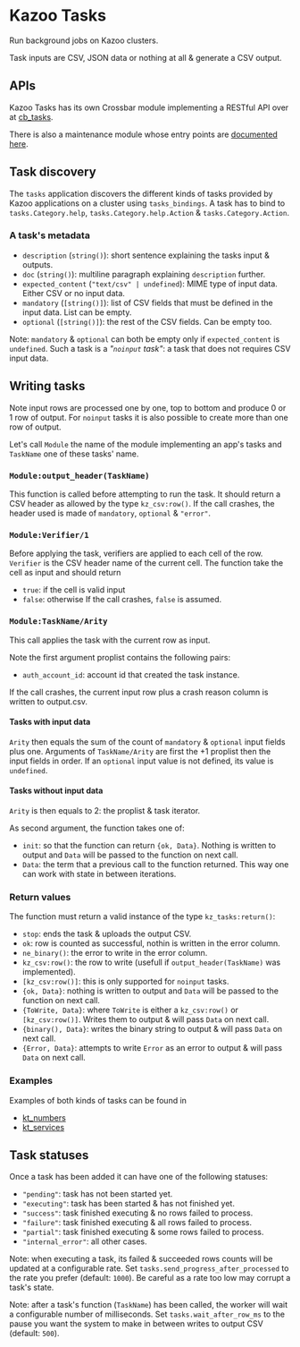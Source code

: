 
# Kazoo Tasks

Run background jobs on Kazoo clusters.

Task inputs are CSV, JSON data or nothing at all & generate a CSV output.


## APIs

Kazoo Tasks has its own Crossbar module implementing a RESTful API over at [cb_tasks](https://github.com/2600hz/kazoo/blob/master/applications/crossbar/doc/tasks.md).

There is also a maintenance module whose entry points are [documented here](./maintenance.md).


## Task discovery

The `tasks` application discovers the different kinds of tasks provided by Kazoo applications on a cluster using `tasks_bindings`.
A task has to bind to `tasks.Category.help`, `tasks.Category.help.Action` & `tasks.Category.Action`.

### A task's metadata

* `description` (`string()`): short sentence explaining the tasks input & outputs.
* `doc` (`string()`): multiline paragraph explaining `description` further.
* `expected_content` (`"text/csv" | undefined`): MIME type of input data. Either CSV or no input data.
* `mandatory` (`[string()]`): list of CSV fields that must be defined in the input data. List can be empty.
* `optional` (`[string()]`): the rest of the CSV fields. Can be empty too.

Note: `mandatory` & `optional` can both be empty only if `expected_content` is `undefined`.
Such a task is a *"`noinput` task"*: a task that does not requires CSV input data.


## Writing tasks

Note input rows are processed one by one, top to bottom and produce 0 or 1 row of output.
For `noinput` tasks it is also possible to create more than one row of output.

Let's call `Module` the name of the module implementing an app's tasks and `TaskName` one of these tasks' name.

### `Module:output_header(TaskName)`

This function is called before attempting to run the task.
It should return a CSV header as allowed by the type `kz_csv:row()`.
If the call crashes, the header used is made of `mandatory`, `optional` & `"error"`.

### `Module:Verifier/1`

Before applying the task, verifiers are applied to each cell of the row.
`Verifier` is the CSV header name of the current cell.
The function take the cell as input and should return
* `true`: if the cell is valid input
* `false`: otherwise
If the call crashes, `false` is assumed.

### `Module:TaskName/Arity`

This call applies the task with the current row as input.

Note the first argument proplist contains the following pairs:
* `auth_account_id`: account id that created the task instance.

If the call crashes, the current input row plus a crash reason column is written to output.csv.

#### Tasks with input data

`Arity` then equals the sum of the count of `mandatory` & `optional` input fields plus one.
Arguments of `TaskName/Arity` are first the +1 proplist then the input fields in order.
If an `optional` input value is not defined, its value is `undefined`.


#### Tasks without input data

`Arity` is then equals to 2: the proplist & task iterator.

As second argument, the function takes one of:
* `init`: so that the function can return `{ok, Data}`. Nothing is written to output and `Data` will be passed to the function on next call.
* `Data`: the term that a previous call to the function returned. This way one can work with state in between iterations.


### Return values

The function must return a valid instance of the type `kz_tasks:return()`:

* `stop`: ends the task & uploads the output CSV.
* `ok`: row is counted as successful, nothin is written in the error column.
* `ne_binary()`: the error to write in the error column.
* `kz_csv:row()`: the row to write (usefull if `output_header(TaskName)` was implemented).
* `[kz_csv:row()]`: this is only supported for `noinput` tasks.
* `{ok, Data}`: nothing is written to output and `Data` will be passed to the function on next call.
* `{ToWrite, Data}`: where `ToWrite` is either a `kz_csv:row()` or `[kz_csv:row()]`. Writes them to output & will pass `Data` on next call.
* `{binary(), Data}`: writes the binary string to output & will pass `Data` on next call.
* `{Error, Data}`: attempts to write `Error` as an error to output & will pass `Data` on next call.


### Examples

Examples of both kinds of tasks can be found in

* [kt_numbers](https://github.com/2600hz/kazoo/blob/master/applications/tasks/src/modules/kt_numbers.erl)
* [kt_services](https://github.com/2600hz/kazoo/blob/master/applications/tasks/src/modules/kt_services.erl)


## Task statuses

Once a task has been added it can have one of the following statuses:

* `"pending"`: task has not been started yet.
* `"executing"`: task has been started & has not finished yet.
* `"success"`: task finished executing & no rows failed to process.
* `"failure"`: task finished executing & all rows failed to process.
* `"partial"`: task finished executing & some rows failed to process.
* `"internal_error"`: all other cases.

Note: when executing a task, its failed & succeeded rows counts will be updated at a configurable rate.
Set `tasks.send_progress_after_processed` to the rate you prefer (default: `1000`).
Be careful as a rate too low may corrupt a task's state.

Note: after a task's function (`TaskName`) has been called, the worker will wait a configurable number of milliseconds.
Set `tasks.wait_after_row_ms` to the pause you want the system to make in between writes to output CSV (default: `500`).
